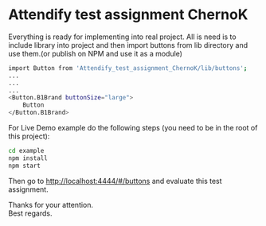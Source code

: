 # Attendify test assignment ChernoK

Everything is ready for implementing into real project.
All is need is to include library into project and then import buttons from lib directory and use them.(or publish on NPM and use it as a module)

```sh
import Button from 'Attendify_test_assignment_ChernoK/lib/buttons';
...
...
...
<Button.B1Brand buttonSize="large">
    Button
</Button.B1Brand>

```

For Live Demo example do the following steps (you need to be in the root of this project):
```sh
cd example
npm install
npm start
```

Then go to <http://localhost:4444/#/buttons> and evaluate this test assignment.

Thanks for your attention.
\
Best regards.
